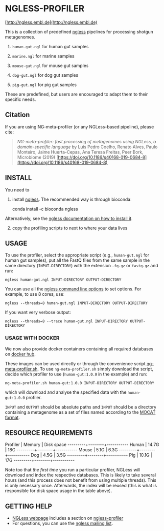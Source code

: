 # NGLESS-PROFILER

[http://ngless.embl.de](http://ngless.embl.de)

This is a collection of predefined [ngless](http://ngless.embl.de) pipelines
for processing shotgun metagenomes.

1. `human-gut.ngl` for human gut samples

2. `marine.ngl` for marine samples

3. `mouse-gut.ngl` for mouse gut samples

4. `dog-gut.ngl` for dog gut samples

5. `pig-gut.ngl` for pig gut samples

These are predefined, but users are encouraged to adapt them to their specific
needs.

## Citation

If you are using NG-meta-profiler (or any NGLess-based pipeline), please cite:

> _NG-meta-profiler: fast processing of metagenomes using NGLess, a
> domain-specific language_ by Luis Pedro Coelho, Renato Alves, Paulo Monteiro,
> Jaime Huerta-Cepas, Ana Teresa Freitas, Peer Bork, Microbiome (2019)
> [https://doi.org/10.1186/s40168-019-0684-8](https://doi.org/10.1186/s40168-019-0684-8)


## INSTALL

You need to

1. install [ngless](http://github.com/ngless-toolkit/ngless). The recommended
   way is through bioconda:

    conda install -c bioconda ngless

Alternatively, see the [ngless documentation on how to install
it](http://ngless.embl.de/install.html).

2. copy the profiling scripts to next to where your data lives


## USAGE

To use the profiler, select the appropriate script (e.g., `human-gut.ngl` for
human gut samples), put all the FastQ files from the same sample in the same
directory (`INPUT-DIRECTORY`) with the extension `.fq.gz` or `fastq.gz` and
run:

    ngless human-gut.ngl INPUT-DIRECTORY OUTPUT-DIRECTORY

You can use all the [ngless command line
options](http://ngless.embl.de/command-line-options.html) to set options. For
example, to use 8 cores, use:

    ngless --threads=8 human-gut.ngl INPUT-DIRECTORY OUTPUT-DIRECTORY

If you want very verbose output:

    ngless --threads=8 --trace human-gut.ngl INPUT-DIRECTORY OUTPUT-DIRECTORY

### USAGE WITH DOCKER

We now also provide docker containers containing all required databases on
[docker hub](https://cloud.docker.com/u/nglesstoolkit/).

These images can be used directly or through the convenience script
[ng-meta-profiler.sh](https://github.com/ngless-toolkit/ng-meta-profiler/blob/master/ng-meta-profiler.sh).
To use `ng-meta-profiler.sh` simply download the script, decide which profiler
to use (`human-gut:1.0.0` in the example) and run:

    ng-meta-profiler.sh human-gut:1.0.0 INPUT-DIRECTORY OUTPUT-DIRECTORY

which will download and analyse the specified data with the `human-gut:1.0.0` profiler.

`INPUT` and `OUTPUT` should be absolute paths and `INPUT` should be a directory
containing a metagenome as a set of files named according to the [MOCAT
format](http://ngless.embl.de/stdlib.html#mocat-module).

## RESOURCE REQUIREMENTS

Profiler | Memory | Disk space
---------+--------+-----------
Human    |  14.7G |       18G
---------+--------+-----------
Mouse    |   5.1G |      6.3G
---------+--------+-----------
Dog      |   4.5G |      3.5G
---------+--------+-----------
Pig      |  10.1G |       17G
---------+--------+-----------

Note too that _the first time_ you run a particular profiler, NGLess will
download and index the respective databases. This is likely to take several
hours (and this process does not benefit from using multiple threads). This is
only necessary once. Afterwards, the index will be reused (this is what is
responsible for disk space usage in the table above).

## GETTING HELP

- [NGLess webpage](http://ngless.embl.de) includes a section on [ngless-profiler]()
- For questions, you can use the [ngless mailing
  list](https://groups.google.com/forum/#!forum/ngless).


